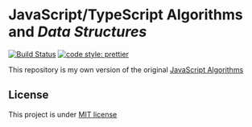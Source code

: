 # JavaScript/TypeScript Algorithms and *Data Structures*

[![Build Status](https://travis-ci.com/caiobep/cs-algorithms-in-ts.svg?branch=master)](https://travis-ci.com/caiobep/cs-algorithms-in-ts)
[![code style: prettier](https://img.shields.io/badge/code_style-prettier-ff69b4.svg?style=flat-square)](https://github.com/prettier/prettier)

This repository is my own version of the original [JavaScript Algorithms](https://github.com/trekhleb/javascript-algorithms)

## License 
This project is under [MIT license](LICENSE)

